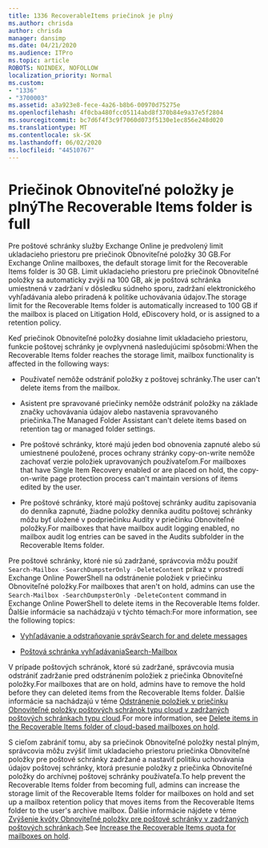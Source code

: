 ```yaml
---
title: 1336 RecoverableItems priečinok je plný
ms.author: chrisda
author: chrisda
manager: dansimp
ms.date: 04/21/2020
ms.audience: ITPro
ms.topic: article
ROBOTS: NOINDEX, NOFOLLOW
localization_priority: Normal
ms.custom:
- "1336"
- "3700003"
ms.assetid: a3a923e8-fece-4a26-b8b6-00970d75275e
ms.openlocfilehash: 4f0cba480fcc05114abd8f370b84e9a37e5f2804
ms.sourcegitcommit: bc7d6f4f3c9f7060d073f5130e1ec856e248d020
ms.translationtype: MT
ms.contentlocale: sk-SK
ms.lasthandoff: 06/02/2020
ms.locfileid: "44510767"
---
```

# <a name="the-recoverable-items-folder-is-full"></a><span data-ttu-id="858ff-102">Priečinok Obnoviteľné položky je plný</span><span class="sxs-lookup"><span data-stu-id="858ff-102">The Recoverable Items folder is full</span></span>

<span data-ttu-id="858ff-103">Pre poštové schránky služby Exchange Online je predvolený limit ukladacieho priestoru pre priečinok Obnoviteľné položky 30 GB.</span><span class="sxs-lookup"><span data-stu-id="858ff-103">For Exchange Online mailboxes, the default storage limit for the Recoverable Items folder is 30 GB.</span></span> <span data-ttu-id="858ff-104">Limit ukladacieho priestoru pre priečinok Obnoviteľné položky sa automaticky zvýši na 100 GB, ak je poštová schránka umiestnená v zadržaní v dôsledku súdneho sporu, zadržaní elektronického vyhľadávania alebo priradená k politike uchovávania údajov.</span><span class="sxs-lookup"><span data-stu-id="858ff-104">The storage limit for the Recoverable Items folder is automatically increased to 100 GB if the mailbox is placed on Litigation Hold, eDiscovery hold, or is assigned to a retention policy.</span></span>

<span data-ttu-id="858ff-105">Keď priečinok Obnoviteľné položky dosiahne limit ukladacieho priestoru, funkcie poštovej schránky je ovplyvnená nasledujúcimi spôsobmi:</span><span class="sxs-lookup"><span data-stu-id="858ff-105">When the Recoverable Items folder reaches the storage limit, mailbox functionality is affected in the following ways:</span></span>

- <span data-ttu-id="858ff-106">Používateľ nemôže odstrániť položky z poštovej schránky.</span><span class="sxs-lookup"><span data-stu-id="858ff-106">The user can't delete items from the mailbox.</span></span>

- <span data-ttu-id="858ff-107">Asistent pre spravované priečinky nemôže odstrániť položky na základe značky uchovávania údajov alebo nastavenia spravovaného priečinka.</span><span class="sxs-lookup"><span data-stu-id="858ff-107">The Managed Folder Assistant can't delete items based on retention tag or managed folder settings.</span></span>

- <span data-ttu-id="858ff-108">Pre poštové schránky, ktoré majú jeden bod obnovenia zapnuté alebo sú umiestnené pouložené, proces ochrany stránky copy-on-write nemôže zachovať verzie položiek upravovaných používateľom.</span><span class="sxs-lookup"><span data-stu-id="858ff-108">For mailboxes that have Single Item Recovery enabled or are placed on hold, the copy-on-write page protection process can't maintain versions of items edited by the user.</span></span>

- <span data-ttu-id="858ff-109">Pre poštové schránky, ktoré majú poštovej schránky auditu zapisovania do denníka zapnuté, žiadne položky denníka auditu poštovej schránky môžu byť uložené v podpriečinku Audity v priečinku Obnoviteľné položky.</span><span class="sxs-lookup"><span data-stu-id="858ff-109">For mailboxes that have mailbox audit logging enabled, no mailbox audit log entries can be saved in the Audits subfolder in the Recoverable Items folder.</span></span>

<span data-ttu-id="858ff-110">Pre poštové schránky, ktoré nie sú zadržané, správcovia môžu použiť `Search-Mailbox -SearchDumpsterOnly -DeleteContent` príkaz v prostredí Exchange Online PowerShell na odstránenie položiek v priečinku Obnoviteľné položky.</span><span class="sxs-lookup"><span data-stu-id="858ff-110">For mailboxes that aren't on hold, admins can use the `Search-Mailbox -SearchDumpsterOnly -DeleteContent` command in Exchange Online PowerShell to delete items in the Recoverable Items folder.</span></span> <span data-ttu-id="858ff-111">Ďalšie informácie sa nachádzajú v týchto témach:</span><span class="sxs-lookup"><span data-stu-id="858ff-111">For more information, see the following topics:</span></span>

- [<span data-ttu-id="858ff-112">Vyhľadávanie a odstraňovanie správ</span><span class="sxs-lookup"><span data-stu-id="858ff-112">Search for and delete messages</span></span>](https://docs.microsoft.com/microsoft-365/compliance/search-for-and-delete-messagesadmin-help)

- [<span data-ttu-id="858ff-113">Poštová schránka vyhľadávania</span><span class="sxs-lookup"><span data-stu-id="858ff-113">Search-Mailbox</span></span>](https://docs.microsoft.com/powershell/module/exchange/mailboxes/Search-Mailbox)

<span data-ttu-id="858ff-114">V prípade poštových schránok, ktoré sú zadržané, správcovia musia odstrániť zadržanie pred odstránením položiek z priečinka Obnoviteľné položky.</span><span class="sxs-lookup"><span data-stu-id="858ff-114">For mailboxes that are on hold, admins have to remove the hold before they can deleted items from the Recoverable Items folder.</span></span> <span data-ttu-id="858ff-115">Ďalšie informácie sa nachádzajú v téme [Odstránenie položiek v priečinku Obnoviteľné položky poštových schránok typu cloud v zadržaných poštových schránkach typu cloud](https://docs.microsoft.com/microsoft-365/compliance/delete-items-in-the-recoverable-items-folder-of-mailboxes-on-hold).</span><span class="sxs-lookup"><span data-stu-id="858ff-115">For more information, see [Delete items in the Recoverable Items folder of cloud-based mailboxes on hold](https://docs.microsoft.com/microsoft-365/compliance/delete-items-in-the-recoverable-items-folder-of-mailboxes-on-hold).</span></span>

<span data-ttu-id="858ff-116">S cieľom zabrániť tomu, aby sa priečinok Obnoviteľné položky nestal plným, správcovia môžu zvýšiť limit ukladacieho priestoru priečinka Obnoviteľné položky pre poštové schránky zadržané a nastaviť politiku uchovávania údajov poštovej schránky, ktorá presunie položky z priečinka Obnoviteľné položky do archívnej poštovej schránky používateľa.</span><span class="sxs-lookup"><span data-stu-id="858ff-116">To help prevent the Recoverable Items folder from becoming full, admins can increase the storage limit of the Recoverable Items folder for mailboxes on hold and set up a mailbox retention policy that moves items from the Recoverable Items folder to the user's archive mailbox.</span></span> <span data-ttu-id="858ff-117">Ďalšie informácie nájdete v téme [Zvýšenie kvóty Obnoviteľné položky pre poštové schránky v zadržaných poštových schránkach](https://docs.microsoft.com/microsoft-365/compliance/increase-the-recoverable-quota-for-mailboxes-on-hold).</span><span class="sxs-lookup"><span data-stu-id="858ff-117">See [Increase the Recoverable Items quota for mailboxes on hold](https://docs.microsoft.com/microsoft-365/compliance/increase-the-recoverable-quota-for-mailboxes-on-hold).</span></span>
